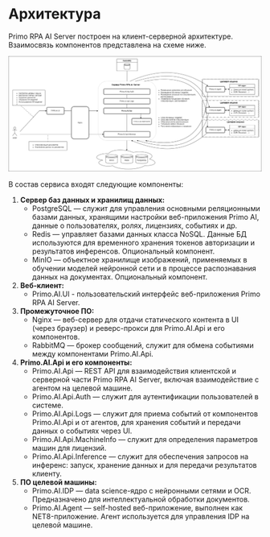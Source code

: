 # Архитектура

Primo RPA AI Server построен на клиент-серверной архитектуре. Взаимосвязь компонентов представлена на схеме ниже.

![](<../../.gitbook/assets1/primo-ai/primo-ai-components-scheme.png>)

В состав сервиса входят следующие компоненты:
1. **Сервер баз данных и хранилищ данных:**
   * PostgreSQL — служит для управления основными реляционными базами данных, хранящими настройки веб-приложения Primo AI, данные о пользователях, ролях, лицензиях, событиях и др.
   * Redis — управляет базами данных класса NoSQL. Данные БД используются для временного хранения токенов авторизации и результатов инференсов. Опциональный компонент.
   * MinIO — объектное хранилище изображений, применяемых в обучении моделей нейронной сети и в процессе распознавания данных на документах. Опциональный компонент.
2. **Веб-клиент:**
   * Primo.AI.UI - пользовательский интерфейс веб-приложения Primo RPA AI Server.
3. **Промежуточное ПО:**
   * Nginx — веб-сервер для отдачи статического контента в UI (через браузер) и реверс-прокси для Primo.AI.Api и его компонентов.
   * RabbitMQ — брокер сообщений, служит для обмена событиями между компонентами Primo.AI.Api.
4. **Primo.AI.Api и его компоненты:**
   * Primo.AI.Api — REST API для взаимодействия клиентской и серверной части Primo RPA AI Server, включая взаимодействие с агентом на целевой машине. 
   * Primo.AI.Api.Auth — служит для аутентификации пользователей в системе.
   * Primo.AI.Api.Logs — служит для приема событий от компонентов Primo.AI.Api и от агентов, для хранения событий и передачи данных о событиях через UI.
   * Primo.AI.Api.MachineInfo — служит для определения параметров машин для лицензий.
   * Primo.AI.Api.Inference — служит для обеспечения запросов на инференс: запуск, хранение данных и для передачи результатов клиенту.
5. **ПО целевой машины:**
   * Primo.AI.IDP — data science-ядро с нейронными сетями и OCR. Предназначено для интеллектуальной обработки документов.
   * Primo.AI.Agent — self-hosted веб-приложение, выполнен как NET8-приложение. Агент используется для управления IDP на целевой машине.


